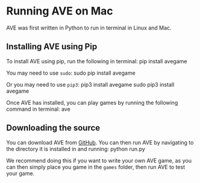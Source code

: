 Running AVE on Mac
==================
AVE was first written in Python to run in terminal in Linux and Mac.

Installing AVE using Pip
------------------------
To install AVE using pip, run the following in terminal:
    pip install avegame

You may need to use `sudo`:
    sudo pip install avegame

Or you may need to use `pip3`:
    pip3 install avegame
    sudo pip3 install avegame

Once AVE has installed, you can play games by running the following command in terminal:
    ave

Downloading the source
----------------------
You can download AVE from [GitHub](/git). You can then run AVE by navigating to the directory it is installed in and running:
    python run.py

We recommend doing this if you want to write your own AVE game, as you can then simply place you game in the `games` folder, then run AVE to test your game.

